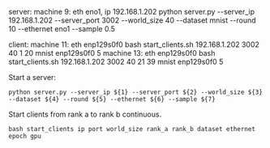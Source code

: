 
server:
    machine 9: eth eno1, ip 192.168.1.202
            python server.py --server_ip 192.168.1.202 --server_port 3002 --world_size 40 --dataset mnist --round 10 --ethernet eno1 --sample 0.5

client:
    machine 11: eth enp129s0f0
         bash start_clients.sh 192.168.1.202 3002 40 1 20 mnist enp129s0f0 5
    machine 13: eth enp129s0f0
         bash start_clients.sh 192.168.1.202 3002 40 21 39 mnist enp129s0f0 5

Start a server:

`python server.py --server_ip ${1} --server_port ${2} --world_size ${3} --dataset ${4} --round ${5} --ethernet ${6} --sample ${7}`


Start clients from rank a to rank b continuous.

`bash start_clients ip port world_size rank_a rank_b dataset ethernet epoch gpu`

